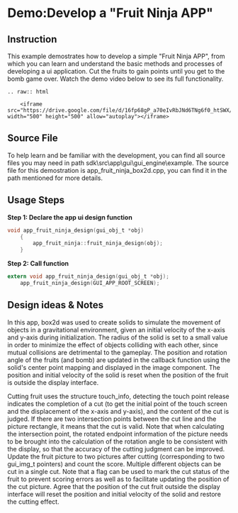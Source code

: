 # Demo:Develop a "Fruit Ninja APP"


## Instruction
This example demostrates how to develop a simple "Fruit Ninja APP", from which you can learn and understand the basic methods and processes of developing a ui application. Cut the fruits to gain points until you get to the bomb game over. Watch the demo video below to see its full functionality.

```eval_rst
.. raw:: html

    <iframe src="https://drive.google.com/file/d/16fp68gP_a70eIvRbJNd6TNg6f0_htSWX/preview" width="500" height="500" allow="autoplay"></iframe>
```

## Source File
To help learn and be familiar with the development, you can find all source files you may need in path sdk\src\app\gui\gui_engine\example\. The source file for this demostration is app_fruit_ninja_box2d.cpp, you can find it in the path mentioned for more details.

## Usage Steps

__Step 1:  Declare the app ui design function__
```c
void app_fruit_ninja_design(gui_obj_t *obj)
    {
        app_fruit_ninja::fruit_ninja_design(obj);
    }
```

__Step 2:  Call function__
```c
extern void app_fruit_ninja_design(gui_obj_t *obj);
    app_fruit_ninja_design(GUI_APP_ROOT_SCREEN);
```	

## Design ideas & Notes
In this app, box2d was used to create solids to simulate the movement of objects in a gravitational environment, given an initial velocity of the x-axis and y-axis during initialization. The radius of the solid is set to a small value in order to minimize the effect of objects colliding with each other, since mutual collisions are detrimental to the gameplay. The position and rotation angle of the fruits (and bomb) are updated in the callback function using the solid's center point mapping and displayed in the image component. The position and initial velocity of the solid is reset when the position of the fruit is outside the display interface.

Cutting fruit uses the structure touch_info, detecting the touch point release indicates the completion of a cut (to get the initial point of the touch screen and the displacement of the x-axis and y-axis), and the content of the cut is judged. If there are two intersection points between the cut line and the picture rectangle, it means that the cut is valid. Note that when calculating the intersection point, the rotated endpoint information of the picture needs to be brought into the calculation of the rotation angle to be consistent with the display, so that the accuracy of the cutting judgment can be improved. Update the fruit picture to two pictures after cutting (corresponding to two gui_img_t pointers) and count the score. Multiple different objects can be cut in a single cut. Note that a flag can be used to mark the cut status of the fruit to prevent scoring errors as well as to facilitate updating the position of the cut picture. Agree that the position of the cut fruit outside the display interface will reset the position and initial velocity of the solid and restore the cutting effect.



